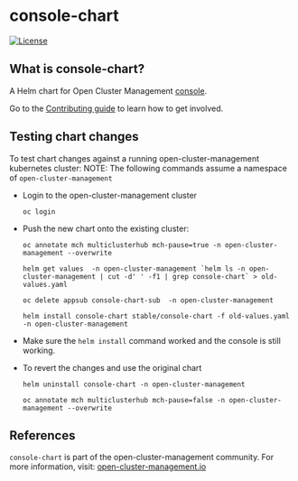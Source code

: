 [comment]: # ( Copyright Contributors to the Open Cluster Management project )

# console-chart

[![License](https://img.shields.io/:license-apache-blue.svg)](http://www.apache.org/licenses/LICENSE-2.0.html)

## What is console-chart?
A Helm chart for Open Cluster Management [console](https://github.com/open-cluster-management/console).

Go to the [Contributing guide](CONTRIBUTING.md) to learn how to get involved.

## Testing chart changes

To test chart changes against a running open-cluster-management kubernetes cluster:
NOTE: The following commands assume a namespace of `open-cluster-management`

- Login to the open-cluster-management cluster

  ```
  oc login
  ```

- Push the new chart onto the existing cluster:

  ```
  oc annotate mch multiclusterhub mch-pause=true -n open-cluster-management --overwrite

  helm get values  -n open-cluster-management `helm ls -n open-cluster-management | cut -d' ' -f1 | grep console-chart` > old-values.yaml

  oc delete appsub console-chart-sub  -n open-cluster-management

  helm install console-chart stable/console-chart -f old-values.yaml -n open-cluster-management
  ```

- Make sure the `helm install` command worked and the console is still working.

- To revert the changes and use the original chart

  ```
  helm uninstall console-chart -n open-cluster-management

  oc annotate mch multiclusterhub mch-pause=false -n open-cluster-management --overwrite
  ```



## References
`console-chart` is part of the open-cluster-management community. For more information, visit: [open-cluster-management.io](https://open-cluster-management.io)
